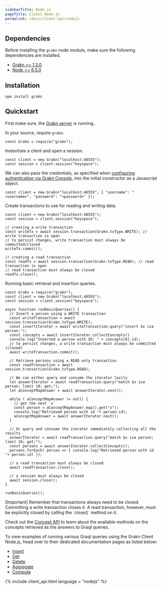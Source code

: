 ```yaml
---
sidebarTitle: Node.js
pageTitle: Client Node.js
permalink: /docs/client-api/nodejs
---
```


## Dependencies
Before installing the `grakn` node module, make sure the following dependencies are installed.

- [Grakn >= 1.3.0](https://github.com/graknlabs/grakn/releases)
- [Node >= 6.5.0](https://nodejs.org/en/download/)

## Installation
```
npm install grakn
```

## Quickstart
First make sure, the [Grakn server](/docs/running-grakn/install-and-run#start-the-grakn-server) is running..

In your source, require `grakn`.

```lang-nodejs
const Grakn = require("grakn");
```

Instantiate a client and open a session.

```lang-nodejs
const client = new Grakn("localhost:48555");
const session = client.session("keyspace");
```

We can also pass the credentials, as specified when [configuring authentication via Grakn Console](/docs/management/users), into the initial constructor as a Javascript object.

```lang-nodejs
const client = new Grakn("localhost:48555", { "username": "<username>", "password": "<password>" });
```

Create transactions to use for reading and writing data.

```lang-nodejs
const client = new Grakn("localhost:48555");
const session = client.session("keyspace");

// creating a write transaction
const writeTx = await session.transaction(Grakn.txType.WRITE); // write transaction is open
// to persist changes, write transaction must always be committed/closed
writeTx.commit();

// creating a read transaction
const readTx = await session.transaction(Grakn.txType.READ); // read transaction is open
// read transaction must always be closed
readTx.close();
```

Running basic retrieval and insertion queries.

```lang-nodejs
const Grakn = require("grakn");
const client = new Grakn("localhost:48555");
const session = client.session("keyspace");

async function runBasicQueries() {
  // Insert a person using a WRITE transaction
  const writeTransaction = await session.transaction(Grakn.txType.WRITE);
  const insertIterator = await writeTransaction.query("insert $x isa person;");
  const concepts = await insertIterator.collectConcepts()
  console.log("Inserted a person with ID: " + concepts[0].id);
  // to persist changes, a write transaction must always be committed (closed)
  await writeTransaction.commit();

  // Retrieve persons using a READ only transaction
  const readTransaction = await session.transaction(Grakn.txType.READ);

  // We can either query and consume the iterator lazily
  let answerIterator = await readTransaction.query("match $x isa person; limit 10; get;");
  let aConceptMapAnswer = await answerIterator.next();

  while ( aConceptMapAnswer != null) {
    // get the next `x`
    const person = aConceptMapAnswer.map().get("x");
    console.log("Retrieved person with id "+ person.id);
    aConceptMapAnswer = await answerIterator.next();
  }

  // Or query and consume the iterator immediately collecting all the results
  answerIterator = await readTransaction.query("match $x isa person; limit 10; get;");
  const persons = await answerIterator.collectConcepts();
  persons.forEach( person => { console.log("Retrieved person with id "+ person.id) });

  // a read transaction must always be closed
  await readTransaction.close();

  // a session must always be closed
  await session.close();
}

runBasicQueries();
```

<div class="note">
[Important]
Remember that transactions always need to be closed. Committing a write transaction closes it. A read transaction, however, must be explicitly closed by calling the `close()` method on it.
</div>

Check out the [Concept API](/docs/concept-api/overview) to learn about the available methods on the concepts retrieved as the answers to Graql queries.

To view examples of running various Graql queries using the Grakn Client Node.js, head over to their dedicated documentation pages as listed below:
- [Insert](/docs/query/insert-query)
- [Get](/docs/query/get-query)
- [Delete](/docs/query/delete-query)
- [Aggregate](/docs/query/aggregate-query)
- [Compute](/docs/query/compute-query)

{% include client_api.html language = "nodejs" %}
